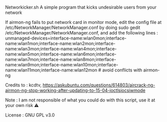 Networkicker.sh
A simple program that kicks undesirable users from your network 






If airmon-ng fails to put network card in monitor mode, edit the config file at /etc/NetworkManager/NetworkManager.conf by doing sudo gedit /etc/NetworkManager/NetworkManager.conf, and add the following lines : unmanaged-devices=interface-name:wlan0mon;interface-name:wlan1mon;interface-name:wlan2mon;interface-name:wlan3mon;interface-name:wlan4mon;interface-name:wlan5mon;interface-name:wlan6mon;interface-name:wlan7mon;interface-name:wlan8mon;interface-name:wlan9mon;interface-name:wlan10mon;interface-name:wlan11mon;interface-name:wlan12mon    #  avoid conflicts with airmon-ng


Credits to : kcdtv, https://askubuntu.com/questions/614803/aircrack-ng-airmon-ng-stop-working-after-updating-to-15-04-ioctlsiocsiwmode

Note : I am not responsible of what you could do with this script, use it at your own risk :warning: 

License : GNU GPL v3.0 
